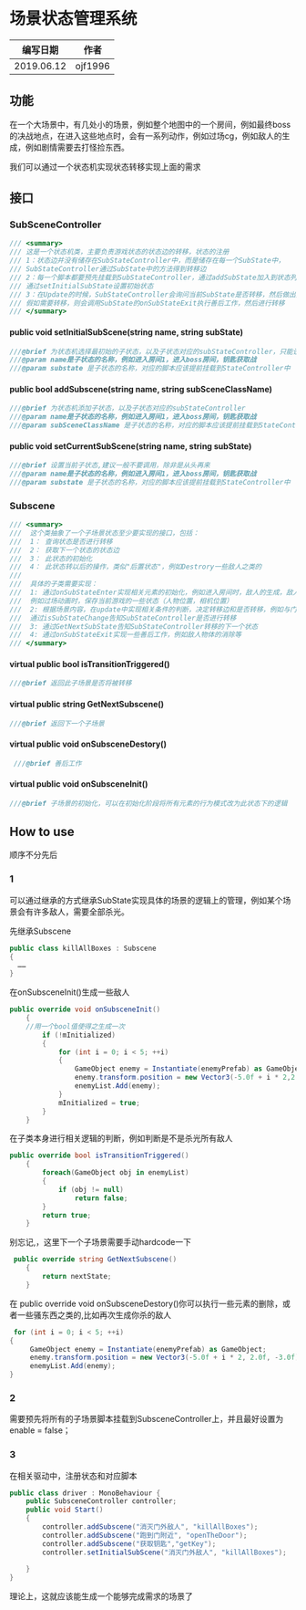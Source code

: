 # 场景状态管理系统

| 编写日期   | 作者    |
| ---------- | ------- |
| 2019.06.12 | ojf1996 |

## 功能

在一个大场景中，有几处小的场景，例如整个地图中的一个房间，例如最终boss的决战地点，在进入这些地点时，会有一系列动作，例如过场cg，例如敌人的生成，例如剧情需要去打怪捡东西。

我们可以通过一个状态机实现状态转移实现上面的需求

## 接口

### SubSceneController

```c#
/// <summary>
/// 这是一个状态机类，主要负责游戏状态的状态边的转移，状态的注册
/// 1：状态边并没有储存在SubStateController中，而是储存在每一个SubState中，
/// SubStateController通过SubState中的方法得到转移边
/// 2：每一个脚本都要预先挂载到SubStateController，通过addSubState加入到状态列表mapToSubState中，
/// 通过setInitialSubState设置初始状态
/// 3：在Update的时候，SubStateController会询问当前SubState是否转移，然后做出反应。
/// 假如需要转移，则会调用SubState的onSubStateExit执行善后工作，然后进行转移
/// </summary>
```



#### public void setInitialSubScene(string name, string subState)

```c#
///@brief 为状态机选择最初始的子状态，以及子状态对应的subStateController，只能设置一次
///@param name是子状态的名称，例如进入房间1，进入boss房间，钥匙获取战
///@param substate 是子状态的名称，对应的脚本应该提前挂载到StateController中
```



#### public bool addSubscene(string name, string subSceneClassName)

```c#
///@brief 为状态机添加子状态，以及子状态对应的subStateController
///@param name是子状态的名称，例如进入房间1，进入boss房间，钥匙获取战
///@param subSceneClassName 是子状态的名称，对应的脚本应该提前挂载到StateController中
```



####  public void setCurrentSubScene(string name, string subState)

```c#
///@brief 设置当前子状态,建议一般不要调用，除非是从头再来
///@param name是子状态的名称，例如进入房间1，进入boss房间，钥匙获取战
///@param substate 是子状态的名称，对应的脚本应该提前挂载到StateController中
```



### Subscene

```c#
/// <summary>
///  这个类抽象了一个子场景状态至少要实现的接口，包括：
///  1： 查询状态是否进行转移
///  2： 获取下一个状态的状态边
///  3： 此状态的初始化
///  4： 此状态转以后的操作，类似"后置状态"，例如Destrory一些敌人之类的
///  
///  具体的子类需要实现：
///  1: 通过onSubStateEnter实现相关元素的初始化，例如进入房间时，敌人的生成，敌人生成之后的脚本的挂载；
///  例如过场动画时，保存当前游戏的一些状态（人物位置，相机位置）
///  2: 根据场景内容，在update中实现相关条件的判断，决定转移边和是否转移，例如与门的交互
///  通过isSubStateChange告知SubStateController是否进行转移
///  3: 通过GetNextSubState告知SubStateController转移的下一个状态
///  4: 通过onSubStateExit实现一些善后工作，例如敌人物体的消除等
/// </summary>
```



#### virtual public bool isTransitionTriggered()

```c#
///@brief 返回此子场景是否将被转移
```



#### virtual public string GetNextSubscene()

```c#
///@brief 返回下一个子场景
```



#### virtual  public void onSubsceneDestory()

```c#
 ///@brief 善后工作
```



 #### virtual public void onSubsceneInit()

```c#
///@brief 子场景的初始化，可以在初始化阶段将所有元素的行为模式改为此状态下的逻辑
```




## How to use

顺序不分先后

### 1

可以通过继承的方式继承SubState实现具体的场景的逻辑上的管理，例如某个场景会有许多敌人，需要全部杀光。

先继承Subscene

```c#
public class killAllBoxes : Subscene
{
  ……
}
```

在onSubsceneInit()生成一些敌人

```c#
public override void onSubsceneInit()
    {
    //用一个bool值使得之生成一次
        if (!mInitialized)
        {
            for (int i = 0; i < 5; ++i)
            {
                GameObject enemy = Instantiate(enemyPrefab) as GameObject;
                enemy.transform.position = new Vector3(-5.0f + i * 2,2.0f, -3.0f);
                enemyList.Add(enemy);
            }
            mInitialized = true;
        }
    }
```

在子类本身进行相关逻辑的判断，例如判断是不是杀光所有敌人

```c#
public override bool isTransitionTriggered()
    {
        foreach(GameObject obj in enemyList)
        {
            if (obj != null)
                return false;
        }
        return true;
    }
```

别忘记,，这里下一个子场景需要手动hardcode一下

```c#
 public override string GetNextSubscene()
    {
        return nextState;
    }
```

在 public override void onSubsceneDestory()你可以执行一些元素的删除，或者一些骚东西之类的,比如再次生成你杀的敌人

```c#
 for (int i = 0; i < 5; ++i)
{
     GameObject enemy = Instantiate(enemyPrefab) as GameObject;
     enemy.transform.position = new Vector3(-5.0f + i * 2, 2.0f, -3.0f);
     enemyList.Add(enemy);
}
```

### 2

需要预先将所有的子场景脚本挂载到SubsceneController上，并且最好设置为enable = false；



### 3

在相关驱动中，注册状态和对应脚本

```c#
public class driver : MonoBehaviour {
    public SubsceneController controller;
    public void Start()
    {
        controller.addSubscene("消灭门外敌人", "killAllBoxes");
        controller.addSubscene("跑到门附近", "openTheDoor");
        controller.addSubscene("获取钥匙","getKey");
        controller.setInitialSubScene("消灭门外敌人", "killAllBoxes");
       
    }
}
```

理论上，这就应该能生成一个能够完成需求的场景了